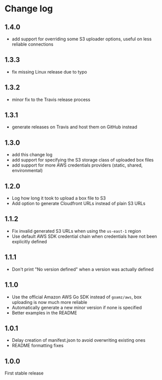 # Change log

## 1.4.0

* add support for overriding some S3 uploader options, useful on less reliable connections

## 1.3.3

* fix missing Linux release due to typo

## 1.3.2

* minor fix to the Travis release process 

## 1.3.1

* generate releases on Travis and host them on GitHub instead

## 1.3.0

* add this change log
* add support for specifying the S3 storage class of uploaded box files
* add support for more AWS credentials providers (static, shared, environmental) 

## 1.2.0

* Log how long it took to upload a box file to S3
* Add option to generate Cloudfront URLs instead of plain S3 URLs

## 1.1.2

* Fix invalid generated S3 URLs when using the `us-east-1` region
* Use default AWS SDK credential chain when credentials have not been explicitly defined

## 1.1.1

* Don't print "No version defined" when a version was actually defined

## 1.1.0

* Use the official Amazon AWS Go SDK instead of `goamz/aws`, box uploading is now much more reliable
* Automatically generate a new minor version if none is specified
* Better examples in the README

## 1.0.1

* Delay creation of manifest.json to avoid overwriting existing ones
* README formatting fixes

## 1.0.0

First stable release
